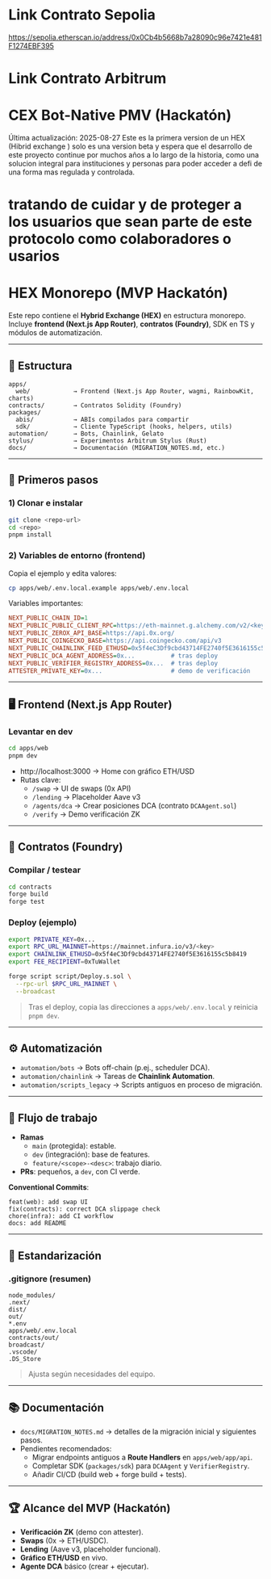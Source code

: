 # Link Contrato Sepolia
https://sepolia.etherscan.io/address/0x0Cb4b5668b7a28090c96e7421e481F1274EBF395
# Link Contrato Arbitrum


# CEX Bot-Native PMV (Hackatón)
Última actualización: 2025-08-27
Este es la primera version de un HEX (Hibrid exchange ) 
solo es una version beta y  espera que el desarrollo de este proyecto continue por muchos años 
a lo largo de la historia, como una solucion integral para instituciones y personas 
para poder acceder a defi de una forma mas regulada y controlada.

tratando de cuidar y de proteger a los usuarios que 
sean parte de este protocolo como colaboradores o usarios 
=======
# HEX Monorepo (MVP Hackatón)

Este repo contiene el **Hybrid Exchange (HEX)** en estructura monorepo.  
Incluye **frontend (Next.js App Router)**, **contratos (Foundry)**, SDK en TS y módulos de automatización.

---

## 📂 Estructura

```
apps/
  web/            → Frontend (Next.js App Router, wagmi, RainbowKit, charts)
contracts/        → Contratos Solidity (Foundry)
packages/
  abis/           → ABIs compilados para compartir
  sdk/            → Cliente TypeScript (hooks, helpers, utils)
automation/       → Bots, Chainlink, Gelato
stylus/           → Experimentos Arbitrum Stylus (Rust)
docs/             → Documentación (MIGRATION_NOTES.md, etc.)
```

---

## 🚀 Primeros pasos

### 1) Clonar e instalar
```bash
git clone <repo-url>
cd <repo>
pnpm install
```

### 2) Variables de entorno (frontend)
Copia el ejemplo y edita valores:
```bash
cp apps/web/.env.local.example apps/web/.env.local
```

Variables importantes:
```ini
NEXT_PUBLIC_CHAIN_ID=1
NEXT_PUBLIC_PUBLIC_CLIENT_RPC=https://eth-mainnet.g.alchemy.com/v2/<key>
NEXT_PUBLIC_ZEROX_API_BASE=https://api.0x.org/
NEXT_PUBLIC_COINGECKO_BASE=https://api.coingecko.com/api/v3
NEXT_PUBLIC_CHAINLINK_FEED_ETHUSD=0x5f4eC3Df9cbd43714FE2740f5E3616155c5b8419
NEXT_PUBLIC_DCA_AGENT_ADDRESS=0x...          # tras deploy
NEXT_PUBLIC_VERIFIER_REGISTRY_ADDRESS=0x...  # tras deploy
ATTESTER_PRIVATE_KEY=0x...                   # demo de verificación
```

---

## 🖥️ Frontend (Next.js App Router)

### Levantar en dev
```bash
cd apps/web
pnpm dev
```

- http://localhost:3000 → Home con gráfico ETH/USD  
- Rutas clave:
  - `/swap` → UI de swaps (0x API)
  - `/lending` → Placeholder Aave v3
  - `/agents/dca` → Crear posiciones DCA (contrato `DCAAgent.sol`)
  - `/verify` → Demo verificación ZK

---

## 🔗 Contratos (Foundry)

### Compilar / testear
```bash
cd contracts
forge build
forge test
```

### Deploy (ejemplo)
```bash
export PRIVATE_KEY=0x...
export RPC_URL_MAINNET=https://mainnet.infura.io/v3/<key>
export CHAINLINK_ETHUSD=0x5f4eC3Df9cbd43714FE2740f5E3616155c5b8419
export FEE_RECIPIENT=0xTuWallet

forge script script/Deploy.s.sol \
  --rpc-url $RPC_URL_MAINNET \
  --broadcast
```

> Tras el deploy, copia las direcciones a `apps/web/.env.local` y reinicia `pnpm dev`.

---

## ⚙️ Automatización

- `automation/bots` → Bots off-chain (p.ej., scheduler DCA).
- `automation/chainlink` → Tareas de **Chainlink Automation**.
- `automation/scripts_legacy` → Scripts antiguos en proceso de migración.

---

## 🤝 Flujo de trabajo

- **Ramas**
  - `main` (protegida): estable.
  - `dev` (integración): base de features.
  - `feature/<scope>-<desc>`: trabajo diario.
- **PRs**: pequeños, a `dev`, con CI verde.

**Conventional Commits**:
```
feat(web): add swap UI
fix(contracts): correct DCA slippage check
chore(infra): add CI workflow
docs: add README
```

---

## 🧱 Estandarización

### .gitignore (resumen)
```
node_modules/
.next/
dist/
out/
*.env
apps/web/.env.local
contracts/out/
broadcast/
.vscode/
.DS_Store
```

> Ajusta según necesidades del equipo.

---

## 📚 Documentación

- `docs/MIGRATION_NOTES.md` → detalles de la migración inicial y siguientes pasos.
- Pendientes recomendados:
  - Migrar endpoints antiguos a **Route Handlers** en `apps/web/app/api`.
  - Completar SDK (`packages/sdk`) para `DCAAgent` y `VerifierRegistry`.
  - Añadir CI/CD (build web + forge build + tests).

---

## 🏆 Alcance del MVP (Hackatón)

- **Verificación ZK** (demo con attester).
- **Swaps** (0x → ETH/USDC).
- **Lending** (Aave v3, placeholder funcional).
- **Gráfico ETH/USD** en vivo.
- **Agente DCA** básico (crear + ejecutar).


